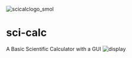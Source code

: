 ![scicalclogo_smol](https://user-images.githubusercontent.com/68178267/202843201-fff0c484-19c5-4038-a652-52c2e41ddbbe.png)
# sci-calc
A Basic Scientific Calculator with a GUI
![display](https://user-images.githubusercontent.com/68178267/202848065-9c50457c-fa1d-4859-a6ca-c430b846e42a.png)
